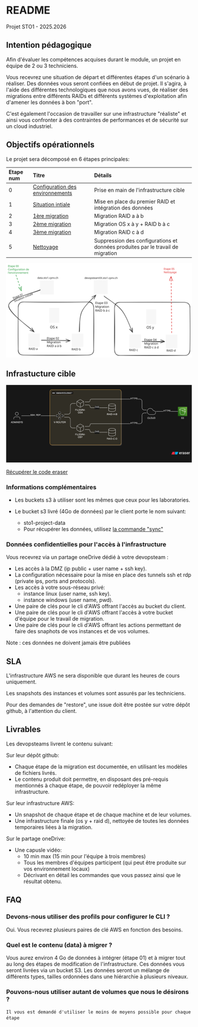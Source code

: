 # README

Projet STO1 - 2025.2026

## Intention pédagogique

Afin d'évaluer les compétences acquises durant le module, un projet en équipe de 2 ou 3 techniciens.

Vous recevrez une situation de départ et différentes étapes d'un scénario à réaliser. Des données vous seront confiées en début de projet. Il s'agira, à l'aide des différentes technologiques que nous avons vues, de réaliser des migrations entre différents RAIDs et différents systèmes d'exploitation afin d'amener les données à bon "port".

C'est également l'occasion de travailler sur une infrastructure "réaliste" et ainsi vous confronter à des contraintes de performances et de sécurité sur un cloud industriel.

## Objectifs opérationnels

Le projet sera décomposé en 6 étapes principales:

|Etape num|Titre                           |Détails|
|:--      |:--                             |:--    |
|0        |[Configuration des environnements](./Etape00_ConfigurationEnvironnement.md)|Prise en main de l'infrastructure cible|
|1        |[Situation intiale](./Etape01_SituationInitiale.md)          |Mise en place du premier RAID et intégration des données       |
|2        |[1ère migration](./Etape02_1ereMigration.md)                 |Migration RAID a à b       |
|3        |[2ème migration](./Etape03_2emeMigration.md)                 |Migration OS x à y + RAID b à c       |
|4        |[3ème migration](./Etape04_3emeMigration.md)                 |Migration RAID c à d       |
|5        |[Nettoyage](./Etape05_Nettoyage.md)                          |Suppression des configurations et données produites par le travail de migration|

![Overview](./appendices/excalidraw-sto1-project-overview.svg)

## Infrastucture cible

![InfraCible](./appendices/diagram-export.svg)

[Récupérer le code eraser](./appendices/infra.eraserdiagram)

### Informations complémentaires

* Les buckets s3 à utiliser sont les mêmes que ceux pour les laboratories.

* Le bucket s3 livré (4Go de données) par le client porte le nom suivant:
    * sto1-project-data
    * Pour récupérer les données, utilisez [la commande "sync"](https://docs.aws.amazon.com/cli/latest/reference/s3/sync.html)

### Données confidentielles pour l'accès à l'infrastructure

Vous recevrez via un partage oneDrive dédié à votre devopsteam :

* Les accès à la DMZ (ip public + user name + ssh key).
* La configuration nécessaire pour la mise en place des tunnels ssh et rdp (private ips, ports and protocols).
* Les accès à votre sous-réseau privé:
  * instance linux (user name, ssh key).
  * instance windows (user name, pwd).
* Une paire de clés pour le cli d'AWS offrant l'accès au bucket du client.
* Une paire de clés pour le cli d'AWS offrant l'accès à votre bucket d'équipe pour le travail de migration.
* Une paire de clés pour le cli d'AWS offrant les actions permettant de faire des snaphots de vos instances et de vos volumes.

Note : ces données ne doivent jamais être publiées

## SLA
L'infrastructure AWS ne sera disponible que durant les heures de cours uniquement.

Les snapshots des instances et volumes sont assurés par les techniciens.

Pour des demandes de "restore", une issue doit être postée sur votre dépôt github, à l'attention du client.

## Livrables

Les devopsteams livrent le contenu suivant:

Sur leur dépôt github:

* Chaque étape de la migration est documentée, en utilisant les modèles de fichiers livrés.
* Le contenu produit doit permettre, en disposant des pré-requis mentionnés à chaque étape, de pouvoir redéployer la même infrastructure.

Sur leur infrastructure AWS:

* Un snapshot de chaque étape et de chaque machine et de leur volumes.
* Une infrastructure finale (os y + raid d), nettoyée de toutes les données temporaires liées à la migration.

Sur le partage oneDrive:

* Une capusle vidéo:
    * 10 min max (15 min pour l'équipe à trois membres)
    * Tous les membres d'équipes participent (qui peut être produite sur vos environnement locaux)
    * Décrivant en détail les commandes que vous passez ainsi que le résultat obtenu.

## FAQ

### Devons-nous utiliser des profils pour configurer le CLI ?

Oui. Vous recevrez plusieurs paires de clé AWS en fonction des besoins.

### Quel est le contenu (data) à migrer ?

Vous aurez environ 4 Go de données à intégrer (étape 01) et à migrer tout au long des étapes de modification de l'infrastructure.
Ces données vous seront livrées via un bucket S3.
Les données seront un mélange de différents types, tailles ordonnées dans une hiérarchie à plusieurs niveaux.

### Pouvons-nous utiliser autant de volumes que nous le désirons ?

    Il vous est demandé d'utiliser le moins de moyens possible pour chaque étape
